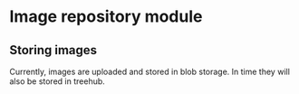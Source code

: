 # Image repository module

## Storing images

Currently, images are uploaded and stored in blob storage. In time they will also be stored in treehub.